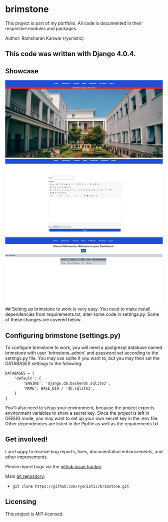 # brimstone

This project is part of my portfolio. All code is documented in 
their respective modules and packages.

Author: Ramsharan Kanwar (ryonistic)
## **This code was written with Django 4.0.4.**

## Showcase
<img src="https://github.com/ryonistic/brimstone/blob/17058e9c9f28a37853da20975c3401c4a2229c82/showcase/home.png" width="600" height=auto alt="Home Page" />
<img src="https://github.com/ryonistic/brimstone/blob/0889838e4d8134f12965ddd67b7201c3f4a9af07/showcase/postcreate.png" width="600" height=auto alt="Ckeditor" />
<img src="https://github.com/ryonistic/brimstone/blob/0889838e4d8134f12965ddd67b7201c3f4a9af07/showcase/teachers_dashboard.png" width="600" height=auto alt="Dashboard" />
## Setting up brimstone to work is very easy. You need to
make install dependencies from requirements.txt, alter some code 
in settings.py. Some of these changes are covered below.

## Configuring brimstone (settings.py)

To configure brimstone to work, you will need a postgresql database named brimstone with
user 'brimstone_admin' and password set according to the settings.py file. You may use sqlite 
if you want to, but you may then set the DATABASES settings to the following:
```
DATABASES = {
    'default': {
        'ENGINE': 'django.db.backends.sqlite3',
        'NAME': BASE_DIR / 'db.sqlite3',
    }
}
```
You'll also need to setup your environment, because the project expects environment
variables to show a secret key. Since the project is left in DEBUG mode, you may want to set up your own
secret key in the .env file.
Other dependencies are listed in the Pipfile as well as the requirements.txt

## Get involved!

I am happy to receive bug reports, fixes, documentation enhancements,
and other improvements.

Please report bugs via the
[github issue tracker](https://github.com/ryonistic/brimstone/issues).

Main [git repository](https://github.com/ryonistic/brimstone):

* `git clone https://github.com/ryonistic/brimstone.git`

## Licensing

This project is MIT-licensed.
